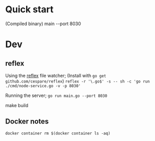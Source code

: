 # Quick start
(Compiled binary)
main --port 8030

# Dev
## reflex
Using the [reflex](https://github.com/cespare/reflex) file watcher;
(Install with `go get github.com/cespare/reflex`)
`reflex -r '\.go$' -s -- sh -c 'go run ./cmd/node-service.go -v -p 8030'`

Running the server;
`go run main.go --port 8030`

make build

## Docker notes
`docker container rm $(docker container ls -aq)   `

